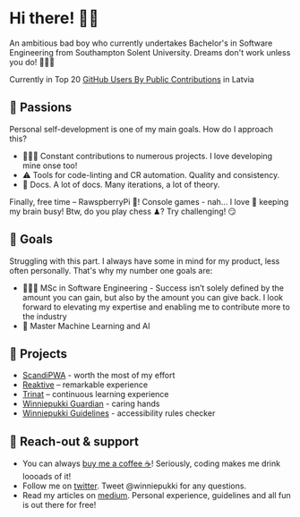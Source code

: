 # Hi there! 👋🏻
An ambitious bad boy who currently undertakes Bachelor's in Software Engineering from Southampton Solent University. Dreams don't work unless you do! 🏋🏻‍♀️

Currently in Top 20 [GitHub Users By Public Contributions](https://github.com/gayanvoice/top-github-users/blob/main/markdown/public_contributions/latvia.md) in Latvia

## 🤤 Passions
Personal self-development is one of my main goals. How do I approach this?
- 👨🏻‍💻 Constant contributions to numerous projects. I love developing mine onse too!
- ⚠️ Tools for code-linting and CR automation. Quality and consistency.
- 📒 Docs. A lot of docs. Many iterations, a lot of theory.

Finally, free time – RawspberryPi 🍇! Console games - nah... I love 🖤 keeping my brain busy! Btw, do you play chess ♟? Try challenging! 😏

## 🚀 Goals
Struggling with this part. I always have some in mind for my product, less often personally. That's why my number one goals are:
- 👨🏻‍🎓 MSc in Software Engineering - Success isn’t solely defined by the amount you can gain, but also by the amount you can give back. I look forward to elevating my expertise and enabling me to contribute more to the industry
- 🤖 Master Machine Learning and AI

## 💼 Projects
- [ScandiPWA](https://github.com/winniepukki/scandipwa) - worth the most of my effort
- [Reaktive](https://github.com/reaktivelab) – remarkable experience
- [Trinat](https://github.com/winniepukki/trinat) – continuous learning experience
- [Winniepukki Guardian](https://www.npmjs.com/package/eslint-config-winniepukki-guardian) - caring hands
- [Winniepukki Guidelines](https://www.npmjs.com/package/eslint-plugin-winniepukki-guidelines) - accessibility rules checker

## 📢 Reach-out & support
- You can always [buy me a coffee ☕](https://www.buymeacoffee.com/winniepukki)! Seriously, coding makes me drink loooads of it!
- Follow me on [twitter](https://twitter.com/winniepukki). Tweet @winniepukki for any questions.
- Read my articles on [medium](https://winniepukki.medium.com/). Personal experience, guidelines and all fun is out there for free!
